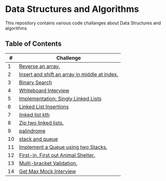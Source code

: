 # Data Structures and Algorithms

This repository contains various code challanges about Data Structures and algorithms

## Table of Contents

| #  | Challenge                                                |
|----|----------------------------------------------------------|
| 1  | [Reverse an array.](code-challange-class01/array_reverse.md) |
| 2  | [Insert and shift an array in middle at index.](code-challange-class02/insert-shift-array.md) |
| 3  | [Binary Search](code-challange-class03/array-binary-search.md) |
| 4  | [Whiteboard Interview](code-challange-class04/whiteboard_interview.md)                                                         |
| 5  | [Implementation: Singly Linked Lists](code_challange_class05/linked-list.md) |
| 6  | [Linked List Insertions](code_challange_class06/linked_list_insertions.md)                                                         |
| 7  | [linked list kth](code_challange_class07/linked_list_kth.md)                                                         |
| 8  | [Zip two linked lists.](code_challange_class08/linked_list_zip.md)                                                         |
| 9  | [palindrome](code_challange_class09/09.md)                                                         |
| 10 | [stack and queue](code_challange_class10/stack_and_queue.md)                                                         |
| 11 | [Implement a Queue using two Stacks.](code_challange_class11/stack_queue_pseudo.md)                                         |
| 12 | [First-in, First out Animal Shelter.](code_challange_class12/animal_shelter.md)                                         |
| 13 | [Multi-bracket Validation.](code_challange_class13/stack_queue_brackets.md)                                                         |
| 14 | [Get Max Mock Interview](code_challange_class14/getMax.md)                                                         |